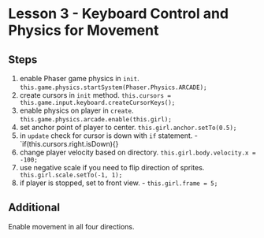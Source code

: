 # Lesson 3 - Keyboard Control and Physics for Movement

## Steps

1. enable Phaser game physics in `init`. `this.game.physics.startSystem(Phaser.Physics.ARCADE);`
1. create cursors in `init` method. `this.cursors = this.game.input.keyboard.createCursorKeys();`
1. enable physics on player in `create`. `this.game.physics.arcade.enable(this.girl);`
1. set anchor point of player to center. `this.girl.anchor.setTo(0.5);`
1. in `update` check for cursor is down with `if` statement. -    `if(this.cursors.right.isDown){}
1. change player velocity based on directory.  `this.girl.body.velocity.x = -100;`
1. use negative scale if you need to flip direction of sprites. ` this.girl.scale.setTo(-1, 1);`
1. if player is stopped, set to front view. - `this.girl.frame = 5;`

## Additional

Enable movement in all four directions.